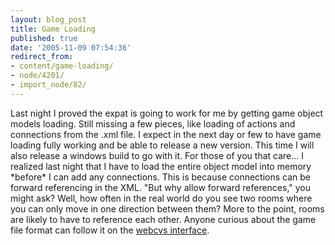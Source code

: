 ```yaml
---
layout: blog_post
title: Game Loading
published: true
date: '2005-11-09 07:54:36'
redirect_from:
- content/game-loading/
- node/4201/
- import_node/82/
---
```


Last night I proved the expat is going to work for me by getting game object models loading. Still missing a few pieces, like loading of actions and connections from the .xml file. I expect in the next day or few to have game loading fully working and be able to release a new version. This time I will also release a windows build to go with it. For those of you that care... I realized last night that I have to load the entire object model into memory \*before\* I can add any connections. This is because connections can be forward referencing in the XML. "But why allow forward references," you might ask? Well, how often in the real world do you see two rooms where you can only move in one direction between them? More to the point, rooms are likely to have to reference each other. Anyone curious about the game file format can follow it on the [webcvs interface](http://cvs.sourceforge.net/viewcvs.py/emptycrate/crategameengine/examples/xml/Maze.xml?view=markup).
